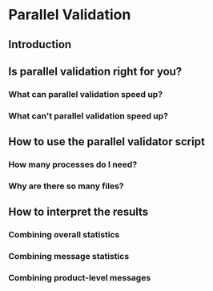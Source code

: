 # Parallel Validation

## Introduction

## Is parallel validation right for you?

### What can parallel validation speed up?

### What can't parallel validation speed up?

## How to use the parallel validator script

### How many processes do I need?

### Why are there so many files?

## How to interpret the results

### Combining overall statistics

### Combining message statistics

### Combining product-level messages

